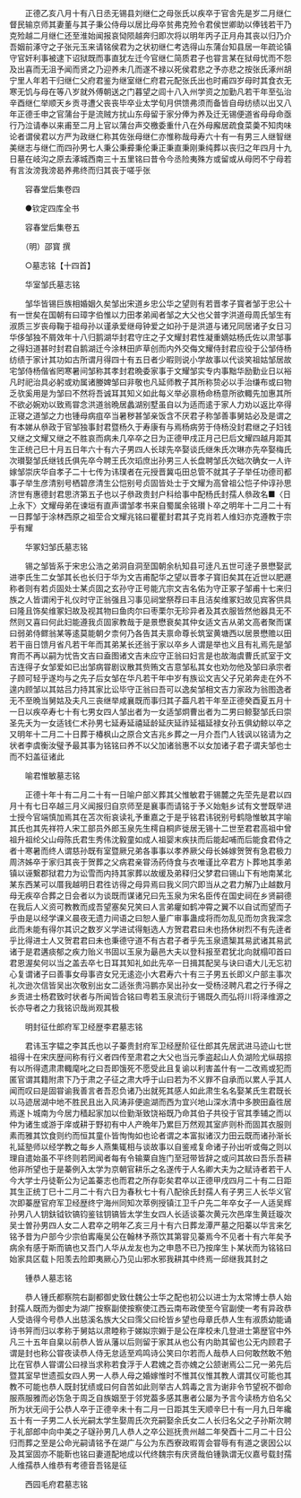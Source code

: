 <!-- { "loadSidebar": true } -->
　　正德乙亥八月十有八日丞无锡县刘继仁之母张氏以疾卒于官舎先是岁二月继仁督民输京师其妻董与其子秉公侍母以居比母卒贫弗克殓令君侯世卿助以俸钱若干乃克殓越二月继仁还至淮始闻报哀恸陨越奔归即次将以明年丙子正月舟其丧以归乃介吾姻前涿守之子张元玉来请铭侯君为之状初继仁考选得山东蒲台知县居一年疏论镇守官奸利事被逮下诏狱既而事直犹左迁今官继仁简质君子也甞言某在狱母忧而不怨及出喜而无沮予闻而贤之乃迎养未几而遂不禄以死侯君悲之予亦悲之按张氏涿州胡宁里人年若干归继仁父府君鉴为继室继仁府君元配张氏出也时甫四岁母时其食衣无寒无饥与母在等八岁就外傅朝送之门暮望之闾十八入州学资之加勤凡若干年至弘治辛酉继仁举顺天乡贡寻遭父丧丧毕卒业太学旬月供馈弗须而备皆自母纺绩以出又八年正德壬申之官蒲台于是流贼方扰山东母留于家分俸为养及迁无锡便道省母母命亟行乃泣请奉以来甫至二月上官以蒲台声交檄委重什八在外母廨居疏食菜羮不知肉味论者谓侯君以方严为政继仁称其佐张母继仁亦惟称哉母寿六十有一有男三人继智继美继志与继仁而四孙男七人秉公秉彛秉伦秉正秉直秉刚秉纯葬以丧归之年四月十九日墓在岐沟之原去涿城西南三十五里铭曰昔令今丞险夷殊方或留或从母罔不宁母若有言汝滂我滂曷养弗终而归其丧于嗟乎张

　　容春堂后集卷四

　　●钦定四库全书

　　容春堂后集卷五

　　（明）邵寳 撰

　　○墓志铭【十四首】

　　华室邹氏墓志铭

　　邹华皆锡巨族相婚姻久矣邹出宋道乡忠公华之望则有若晋孝子寳者邹于忠公十有一世矣在国朝有曰璋字伯惟以力田孝弟闻者邹之大父也父普字洪道母周氏邹生有淑质三岁丧母鞠于祖母孙以谨承爱继母钟爱之如孙于是洪道与诸兄同居诸子女日习华侈邹独不屑效年十八归鹅湖华封君守庄之子文耀封君性凝重嫡姑杨氏佐以肃邹事之得妇道甚时封君自鹅湖迁今涂林田庐草创而内外交侮文耀侍封君应役于公邹侍杨纺绩于家计其功如古所谓月得四十有五日者少暇则说小学故事以代谈笑祖姑邹居故宅邹侍杨偕省罔寒暑间邹称其孝封君晩委家事于文耀邹实专内事黜华励勤业日以裕凡时祀治具必躬或劝属诸媵婢邹曰非敬也凡延师教子其所称贽必以手治缣布或曰物乏欤奚用是为邹曰不然将吾诚耳其知义如此每义举必禀杨命杨意所欲輙先加惠其所不欲必婉劝以致焉甞念洪道翁晩居蠡湖别墅虽自以为适而逺于家人力劝以返比卒得正寝之道邹之力也锺母病疽卒当暑秽甚邹亲饭含不厌君子称邹善事舅姑必及是谓之有本娣从叅政于官邹独事封君暨杨久于寿康有与焉杨病劳于侍杨没封君继之子妇钱又继之文耀又继之不胜哀而病未几卒卒之日为正德甲戌正月己巳后文耀四越月距其生正统己巳十月五日年六十有六子男四人长球先卒娶谈氏继朱氏次琳亦先卒娶梅氏次瓉娶邹氏继钱氏俱先卒今聘王氏次瑫庶出孙男三人长盘聘邹氏次础次确女一人许嫁邹崇庆华自孝子二十七传为讳璞者在元授晋冀屯田总管不就其子子举任功德司都事子举生彦清别号栖碧彦清生公恺别号贞固皆处士于文耀为高曾祖公恺子仲谆孙思济世有惠德封君思济第五子也以子叅政贵封户科给事中配杨氏封孺人叅政名■〈日上永下〉文耀母弟在谏垣有直声谓邹孝书来自蜀属余铭瓉卜卒之明年十二月二十有一日葬邹于涂林西原之祖茔合文耀兆铭曰瞿瞿封君其子克肖若人维妇亦克遵教于宗乎有耀

　　华冢妇邹氏墓志铭

　　锡之邹皆系于宋忠公浩之弟洞自洞至国朝余杭知县可逹凡五世可逹子景懋娶武进李氏生二女邹其长也长归于华为文吉甫配华之望以晋孝子寳旧矣其在近世以肥遯称者则有若贞固处士某贞固之玄孙守正号能亢宗文吉名佑为守正冢子邹甫十七来归族之人皆谓闲于礼仪时守正翁强且习事见祠堂祭荐曰丰且洁矣维冢妇故见宾客供具曰隆且饰矣维冢妇故及视其物曰鱼肉尔曰枣栗尔无珍异者及其衣服皆然他器具无不然则又喜曰何此妇能遵我贞固家教哉于是景懋衰矣其仲女适文吉从弟文高者聚而谋曰弱弟侍鳏翁某等逺莫能朝夕柰何乃各告其夫禀命尊长筑室黄塘西以居景懋赡以田若干亩日馈月省凡若干年而其弟某长还翁于家以卒乡人谓是举也义且有礼焉先是邹育而不再以嗣为忧告文吉曰盍图诸文吉未应守正翁曰妇言是也故海虞曹氏贰室于文吉连得子女邹爱如已出邹病甞剧议散其赀贿文吉意邹私其女也劝勿他及邹曰承宗者子顾可轻乎遂均与之先子后女邹在华凡若干年中岁有族讼文吉父子兄弟奔走在外不遑内顾邹以其姑吕力持其家比讼毕守正翁曰吾可以逸矣邹相文吉力家政为翁图逸者无不至晩当舅姑及夫凡三丧继举咸襄既而事归其子葢凡若干年至正德癸酉夏五月十一日以疾卒寿七十有七男女四人邹出者为一女适邹炯曹出者为二男曰鲸娶邹氏曰崇圣先夭为一女适钱仁术孙男七延寿延禧延龄延庆延祚延福延禄女孙五俱幼鲸以卒之又明年十二月二十日葬于椿枫山之原合文吉兆乡葬之一月介吾门人钱讽以铭请为之状者李虞衡汝璧予最其事为铭铭曰养不以父加诸翁惠不以女加诸子君子谓夫邹也士而不妇盖征诸此

　　喻君惟敏墓志铭

　　正德十年十有二月二十有一日喻户部义葬其父惟敏君于锡麓之先茔先是君以四月十有七日卒越三月义闻报归自京师至是襄事而请铭于予义始魁乡试有文誉既举进士授今官端慎加焉其在苫次衔哀读礼予重嘉之于是乎铭君讳锐别号鹤隐惟敏其字喻其氏也其先祥符人宋工部员外郎玉泉先生樗自桐庐徙居无锡十二世至君君高祖中曾祖升祖纶父山母陈氏君生秀伟沈毅童如成人祖婴末疾扶而后能起哺而后能食君侍之者十寒暑而终人谓慈孙既有室暨厥兄弟各事事以孝养厥父母长姊嫁贺贺有急君极力周济姊卒于家归其丧于贺葬之父病君亲甞汤药侍食与衣唯谨比卒君方卜葬地其季弟镇以诬繋郡狱君力为讼雪而内持其家葬以故缓及弟释归父梦君曰锡山下有地南某北某东西某可以厝我越明日君徃访得之母异焉曰我义同穴即当从之君力解乃止越数月母无疾卒合葬之日会者以为谈既而谋诸兄曰先玉泉为宋名臣传在国史祠在乡贤嗣德在我后人义资可教教而成吾望塞矣兄笑曰人言弟癯如鹤冲霄之翼不以自试而望而子乎由是以经学课义晨夜无遗力间语之曰恕人量广审事蛊成将而勿乱见而勿贪我深念此而未能有得尔其识之数岁义学进试得魁选人方贺君君曰未也扬休树烈不有先逹者乎比得进士人又贺君君曰未也秉德守道不有古君子者乎先玉泉遗榘其易武诸其易武诸于是君遘痰郁之疾力贻义书固以玉泉为朂邑大夫以登科报至君犹北向就榻叩首曰君恩渥矣何以当之盖去卒七日耳其知礼如此先卒一日揖其配吴与诀曰语大儿无忘初心复谓诸子曰善事女母事咨女兄无逺迩小大君寿六十有三子男五长即义户部主事次礼次逊次信皆吴出次敬别出女二适张贵冯鹏亦吴出孙女一受杨泾聘凡君之行予得之乡贡进士杨君致时状者与所闻皆合铭曰粤若玉泉流衍于锡既久而弘将川将泽维源之长亦导者之力我铭识哉尚观其极

　　明封征仕郎府军卫经歴李君墓志铭

　　君讳玉字韫之李其氏也以子蓁贵封府军卫经歴阶征仕郎其先居武进马迹山七世祖得十在宋庆歴间称有行义者四传至肃君之大父也当元季盗起山人负湖险尤纵刼掠有以所得遗肃肃輙麾叱之曰吾即饿死不愿受此且复谕以利害盖什有一二改焉或犯而匿官谓其籍附肃下乃于肃之子征之肃大呼于山曰若为不义罪不自承而以累人乎其人闻而叹曰是固甞谕我善言者吾忍负诸乃出就死其感人如此肃生名名娶某氏生君既长以马迹居湖中地不胜民且出入风涛非便逾湖而西为宜兴地山深水清中多腴田盍徃居焉遂卜城南为今居力穑起家加以俭勤渐致饶裕既乃命其伯子共役于官其季辅之而以仲为诸生或游于庠或耕于野初有中人产晩年乃累巨万然观其室庐则朴而固其衣服则素而雅其饮食则约而恒其童仆皆恂恂如也论者谓之本富拟诸汉力田云既而诸孙渐长礼延塾师以经学教之每乡人燕集辄相与谈故事以自鉴戒复命诸子孙出听或侮之则以理自遣始虽不平终则若罔闻者每有令输粟自旌门至冠带皆辞之或问其故曰吾乐吾耕他非所望也于是蓁例入太学为京朝官耕乐之名遂传于人名卿大夫为之赋诗者若干人今大学士丹徒靳公为记盖蓁志也而君之所存彰矣君卒以正德甲戌四月二十有二日距其生正统丁巳十二月二十有六日为春秋七十有八配徐氏封孺人有子男三人长华义官次即蓁歴官府军卫经歴终宁海州同知次萃例授镇江卫千户先二年卒女子一人适吴辉孙男八人钥鈇钺钦镐钧鉴铉钥镐皆太学生女四人长适谈蓁次黄元次邑庠生黄廷璇次吴士曽孙男四人女二人君卒之明年乙亥三月十有六日葬龙潭严墓之阳蓁以华言来乞铭予昔为户部今少宗伯寗庵吴公在翰林予燕饮其第甞见蓁焉今不见者十有六年矣予病余有感于斯而镐也又吾门人华从龙友也为之申恳不已乃按庠生卜某状而为铭铭曰始家具区载卜阳羡去险即夷厥心乃见山邪水邪我耕其中终焉一邱继我其封之

　　锺恭人墓志铭

　　恭人锺氏都察院右副都御史致仕魏公士华之配也初公以进士为太常博士恭人始封孺人既而为御史为湖广按察副使按察使江西云南布政使至今官副使一考有异政恭人受诰得今号恭人出慈溪名族大父曰霈父曰纶皆乡望也母章氏恭人生有淑质幼能诵诗书笄而归以孝称于舅姑以肃睦称于娣姒宗婣于是公在庠校未几登进士第歴官中外凡三十五年自臬以前恭人皆从藩以后则留于家其从也公有内助其留也公无内顾君子谓是封也称公甞夜读恭人侍无怠适至鸡鸣诗公笑曰尔若而人哉恭人曰何敢然敢不勉比在官恭人甞谓公曰禄当求称若食浮于人君媿之吾亦媿之公颔谢焉公二兄一弟先后暨其室早世遗孤女四人男一人恭人母之婚嫁惟时不惟其仪惟其教人谓其仪可能也其教不可能也恭人既封犹绩或曰何自苦如此则举古人鸩毒之言为谢非令节望祝不御命服燕服雅而必饬急于周乏自族姻至于邻党葢多感其惠者公屡为予言今读杨方伯名父所为状无间于公恭人卒于正德辛未十有二月一日距其生天顺辛巳十有一月九日年纔五十有一子男二人长光嗣太学生娶周氏次充嗣娶余氏女二人长归名父之子孙斯次聘于礼部郎中向中美之子璲孙男几人恭人之卒公廵抚贵州越二年癸酉十二月二十日公归而葬之至是公命光嗣请铭予在湖广与公为东西寮政暇胥会甞辱有有道之褒因公以及其室固亦不能靳也铭曰妻道配地成以代终魏宗有庆贤哉伯锺孰谓无仪嘉号载封孺人维孺恭人维恭有考德音吾铭是征

　　西园毛府君墓志铭

